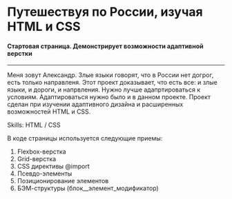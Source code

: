 # Путешествуя по России, изучая HTML и CSS

#### Стартовая страница. Демонстрирует возможности адаптивной верстки

-----------------------------------------------------------------

Меня зовут Александр. Злые языки говорят, что в России нет догрог, есть только направленя. Этот проект доказывает, что есть все: и злые языки, и дороги, и напрвления. Нужно лучше адапртироваться к условиям.  Адаптироваться нужно было и в данном проекте. Проект сделан при изучении адаптивного дизайна и расширенных возможностей HTML и СSS.

Skills: HTML / CSS

В коде страницы используется следующие приемы:

1. Flexbox-верстка
2. Grid-верстка
3. CSS директивы @import
4. Псевдо-элементы
5. Позиционирование элементов
6. БЭМ-структуры (блок__элемент_модификатор)
